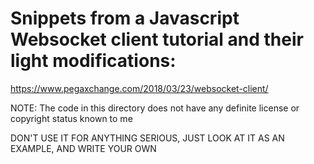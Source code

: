 # Snippets from a Javascript Websocket client tutorial and their light modifications:

https://www.pegaxchange.com/2018/03/23/websocket-client/

NOTE: The code in this directory does not have any definite license or copyright status known to me

DON'T USE IT FOR ANYTHING SERIOUS, JUST LOOK AT IT AS AN EXAMPLE, AND WRITE YOUR OWN
